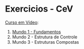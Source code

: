 # Exercicios - CeV

[Curso em Vídeo](https://www.cursoemvideo.com/):

1. [Mundo 1 - Fundamentos](exs/mundo_1/readme.md#linguagens)
2. Mundo 2 - Estrutura de Controle
3. Mundo 3 - Estruturas Compostas
